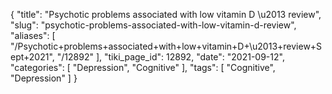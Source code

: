 {
    "title": "Psychotic problems associated with low vitamin D \u2013 review",
    "slug": "psychotic-problems-associated-with-low-vitamin-d-review",
    "aliases": [
        "/Psychotic+problems+associated+with+low+vitamin+D+\u2013+review+Sept+2021",
        "/12892"
    ],
    "tiki_page_id": 12892,
    "date": "2021-09-12",
    "categories": [
        "Depression",
        "Cognitive"
    ],
    "tags": [
        "Cognitive",
        "Depression"
    ]
}